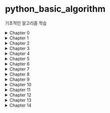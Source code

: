 # python_basic_algorithm
기초적인 알고리즘 학습

<details markdown="1">
<summary>Chapter 0</summary>

1. [절대값 구하기](https://github.com/DongGeon0908/python_basic_algorithm/blob/master/%ED%92%80%EC%9D%B4/0/0-1.py)

</details>
<details markdown="1">
<summary>Chapter 1</summary>

1. [1부터 n까지 연속한 숫자의 합 1](https://github.com/DongGeon0908/python_basic_algorithm/blob/master/%ED%92%80%EC%9D%B4/1/1-1.py)
2. [1부터 n까지 연속한 숫자의 합 2](https://github.com/DongGeon0908/python_basic_algorithm/blob/master/%ED%92%80%EC%9D%B4/1/1-2.py)
3. [1부터 n까지 연속한 숫자의 제곱의 합 1](https://github.com/DongGeon0908/python_basic_algorithm/blob/master/%ED%92%80%EC%9D%B4/1/%EC%97%B0%EC%8A%B5%EB%AC%B8%EC%A0%9C1-1.py)
4. [1부터 n까지 연속한 숫자의 제곱의 합 2](https://github.com/DongGeon0908/python_basic_algorithm/blob/master/%ED%92%80%EC%9D%B4/1/%EC%97%B0%EC%8A%B5%EB%AC%B8%EC%A0%9C1-2.py)

</details>
<details markdown="1">
<summary>Chapter 2</summary>

1. [최대값을 구하는 알고리즘](https://github.com/DongGeon0908/python_basic_algorithm/blob/master/%ED%92%80%EC%9D%B4/2/2-1.py)
2. [최대값의 위치를 구하는 알고리즘](https://github.com/DongGeon0908/python_basic_algorithm/blob/master/%ED%92%80%EC%9D%B4/2/2-2)
3. [최소값을 구하는 알고리즘](https://github.com/DongGeon0908/python_basic_algorithm/blob/master/%ED%92%80%EC%9D%B4/2/%EC%97%B0%EC%8A%B5%EB%AC%B8%EC%A0%9C2-1.py)
4. [동명이인을 찾는 알고리즘](https://github.com/DongGeon0908/python_basic_algorithm/blob/master/%ED%92%80%EC%9D%B4/3/3-1.py)

</details>
<details markdown="1">
<summary>Chapter 3</summary>

1. [동명이인을 찾는 알고리즘](https://github.com/DongGeon0908/python_basic_algorithm/blob/master/%ED%92%80%EC%9D%B4/3/3-1.py)
2. [1-1로 짝짓기](https://github.com/DongGeon0908/python_basic_algorithm/blob/master/%ED%92%80%EC%9D%B4/3/%EC%97%B0%EC%8A%B5%EB%AC%B8%EC%A0%9C3-1.py)

</details>
<details markdown="1">
<summary>Chapter 4</summary>

1. [팩토리얼을 구하는 알고리즘 1](https://github.com/DongGeon0908/python_basic_algorithm/blob/master/%ED%92%80%EC%9D%B4/4/4-1.py)
2. [팩토리얼을 구하는 알고리즘 2](https://github.com/DongGeon0908/python_basic_algorithm/blob/master/%ED%92%80%EC%9D%B4/4/4-2.py)
3. [1부터 n까지의 합 구하기 - 재귀 호출](https://github.com/DongGeon0908/python_basic_algorithm/blob/master/%ED%92%80%EC%9D%B4/4/%EC%97%B0%EC%8A%B5%EB%AC%B8%EC%A0%9C4-1.py)
4. [숫자 n개 중에서 최대값 찾기](https://github.com/DongGeon0908/python_basic_algorithm/blob/master/%ED%92%80%EC%9D%B4/4/%EC%97%B0%EC%8A%B5%EB%AC%B8%EC%A0%9C4-2.py)

</details>
<details markdown="1">
<summary>Chapter 5</summary>

1. [최대공약수를 구하는 알고리즘](https://github.com/DongGeon0908/python_basic_algorithm/blob/master/%ED%92%80%EC%9D%B4/5/5-1.py)
2. [유클리드 방식을 이용해 최대공약수를 구하는 알고리즘](https://github.com/DongGeon0908/python_basic_algorithm/blob/master/%ED%92%80%EC%9D%B4/5/5-2.py)
3. [재귀함수를 이용한 피보나치 수열](https://github.com/DongGeon0908/python_basic_algorithm/blob/master/%ED%92%80%EC%9D%B4/5/%EC%97%B0%EC%8A%B5%EB%AC%B8%EC%A0%9C5-1.py)

</details>
<details markdown="1">
<summary>Chapter 6</summary>

1. [하노이의 탑 알고리즘](https://github.com/DongGeon0908/python_basic_algorithm/blob/master/%ED%92%80%EC%9D%B4/6/6-1.py)

</details>
<details markdown="1">
<summary>Chapter 7</summary>

1. [순차 탐색 알고리즘](https://github.com/DongGeon0908/python_basic_algorithm/blob/master/%ED%92%80%EC%9D%B4/7/7-1.py)
2. [중복된 값의 위치 찾는 알고리즘](https://github.com/DongGeon0908/python_basic_algorithm/blob/master/%ED%92%80%EC%9D%B4/7/%EC%97%B0%EC%8A%B5%EB%AC%B8%EC%A0%9C7-1.py)
3. [리스트의 숫자를 찾아 대응하는 리스트의 값을 출력](https://github.com/DongGeon0908/python_basic_algorithm/blob/master/%ED%92%80%EC%9D%B4/7/%EC%97%B0%EC%8A%B5%EB%AC%B8%EC%A0%9C7-3.py)

</details>
<details markdown="1">
<summary>Chapter 8</summary>

1. [쉽게 설명한 선택 정렬 알고리즘 오름차순](https://github.com/DongGeon0908/python_basic_algorithm/blob/master/%ED%92%80%EC%9D%B4/8/8-1.py)
2. [일반적인 선택 정렬 알고리즘 오름차순](https://github.com/DongGeon0908/python_basic_algorithm/blob/master/%ED%92%80%EC%9D%B4/8/8-2.py)
3. [쉽게 설명한 선택 정렬 알고리즘 내림차순](https://github.com/DongGeon0908/python_basic_algorithm/blob/master/%ED%92%80%EC%9D%B4/8/%EC%97%B0%EC%8A%B5%EB%AC%B8%EC%A0%9C8-1.py)
4. [일반적인 선택 정렬 알고리즘 내림차순](https://github.com/DongGeon0908/python_basic_algorithm/blob/master/%ED%92%80%EC%9D%B4/8/%EC%97%B0%EC%8A%B5%EB%AC%B8%EC%A0%9C8-2.py)

</details>
<details markdown="1">
<summary>Chapter 9</summary>

1. [쉽게 설명한 삽입 정렬 알고리즘 오름차순](https://github.com/DongGeon0908/python_basic_algorithm/blob/master/%ED%92%80%EC%9D%B4/9/9-1.py)
2. [일반적인 삽입 정렬 알고리즘 오름차순](https://github.com/DongGeon0908/python_basic_algorithm/blob/master/%ED%92%80%EC%9D%B4/9/9-2.py)
3. [쉽게 설명한 삽입 정렬 알고리즘 내림차순](https://github.com/DongGeon0908/python_basic_algorithm/blob/master/%ED%92%80%EC%9D%B4/9/%EC%97%B0%EC%8A%B5%EB%AC%B8%EC%A0%9C9-1.py)
4. [일반적인 삽입 정렬 알고리즘 내림차순](https://github.com/DongGeon0908/python_basic_algorithm/blob/master/%ED%92%80%EC%9D%B4/9/%EC%97%B0%EC%8A%B5%EB%AC%B8%EC%A0%9C9-2.py)

</details>
<details markdown="1">
<summary>Chapter 10</summary>

1. [쉽게 설명한 병합 정렬 알고리즘 오름차순](https://github.com/DongGeon0908/python_basic_algorithm/blob/master/%ED%92%80%EC%9D%B4/10/10-1.py)
2. [일반적인 병학 정렬 알고리즘 오름차순](https://github.com/DongGeon0908/python_basic_algorithm/blob/master/%ED%92%80%EC%9D%B4/10/10-2.py)
3. [쉽게 설명한 병합 정렬 알고리즘 내림차순](https://github.com/DongGeon0908/python_basic_algorithm/blob/master/%ED%92%80%EC%9D%B4/10/%EC%97%B0%EC%8A%B5%EB%AC%B8%EC%A0%9C10-1.py)
4. [일반적인 병학 정렬 알고리즘 내림차순](https://github.com/DongGeon0908/python_basic_algorithm/blob/master/%ED%92%80%EC%9D%B4/10/%EC%97%B0%EC%8A%B5%EB%AC%B8%EC%A0%9C10-2.py)

</details>
<details markdown="1">
<summary>Chapter 11</summary>

1. [쉽게 설명한 퀵 정렬 알고리즘 오름차순](https://github.com/DongGeon0908/python_basic_algorithm/blob/master/%ED%92%80%EC%9D%B4/11/11-1.py)
2. [일반적인 병학 정렬 알고리즘 오름차순](https://github.com/DongGeon0908/python_basic_algorithm/blob/master/%ED%92%80%EC%9D%B4/11/11-2.py)
3. [쉽게 설명한 퀵 정렬 알고리즘 내림차순](https://github.com/DongGeon0908/python_basic_algorithm/blob/master/%ED%92%80%EC%9D%B4/11/%EC%97%B0%EC%8A%B5%EB%AC%B8%EC%A0%9C11-1.py)
4. [일반적인 병학 정렬 알고리즘 내림차순](https://github.com/DongGeon0908/python_basic_algorithm/blob/master/%ED%92%80%EC%9D%B4/11/%EC%97%B0%EC%8A%B5%EB%AC%B8%EC%A0%9C11-2.py)

</details>
<details markdown="1">
<summary>Chapter 12</summary>

1. [이분 탐색 알고리즘](https://github.com/DongGeon0908/python_basic_algorithm/blob/master/%ED%92%80%EC%9D%B4/12/12-1.py)
2. [재귀 호출을 이용한 이분 탐색](https://github.com/DongGeon0908/python_basic_algorithm/blob/master/%ED%92%80%EC%9D%B4/12/%EC%97%B0%EC%8A%B5%EB%AC%B8%EC%A0%9C12-1.py)

</details>
<details markdown="1">
<summary>Chapter 13</summary>

1. [회문 찾기 알고리즘 큐와 스택을 이용해서](https://github.com/DongGeon0908/python_basic_algorithm/blob/master/%ED%92%80%EC%9D%B4/13/13-1.py)
2. [회문 찾기 알고리즘 큐와 스택 없이](https://github.com/DongGeon0908/python_basic_algorithm/blob/master/%ED%92%80%EC%9D%B4/13/%EC%97%B0%EC%8A%B5%EB%AC%B8%EC%A0%9C13-1.py)

</details>
<details markdown="1">
<summary>Chapter 14</summary>

1. [딕셔너리를 이용해 동명이인을 찾는 알고리즘](https://github.com/DongGeon0908/python_basic_algorithm/blob/master/%ED%92%80%EC%9D%B4/14/14-1.py)

</details>
